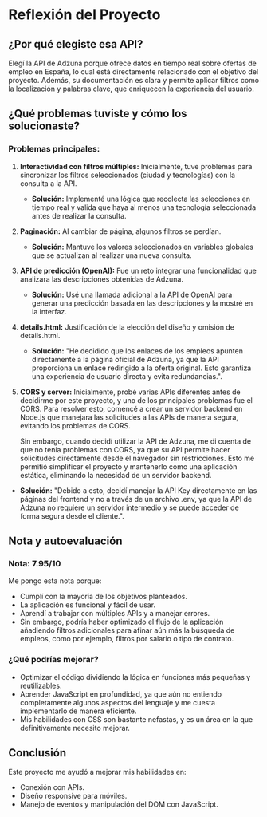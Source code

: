 # Reflexión del Proyecto

## ¿Por qué elegiste esa API?
Elegí la API de Adzuna porque ofrece datos en tiempo real sobre ofertas de empleo en España, lo cual está directamente relacionado con el objetivo del proyecto. Además, su documentación es clara y permite aplicar filtros como la localización y palabras clave, que enriquecen la experiencia del usuario.

## ¿Qué problemas tuviste y cómo los solucionaste?
### Problemas principales:
1. **Interactividad con filtros múltiples:** Inicialmente, tuve problemas para sincronizar los filtros seleccionados (ciudad y tecnologías) con la consulta a la API.
   - **Solución:** Implementé una lógica que recolecta las selecciones en tiempo real y valida que haya al menos una tecnología seleccionada antes de realizar la consulta.

2. **Paginación:** Al cambiar de página, algunos filtros se perdían.
   - **Solución:** Mantuve los valores seleccionados en variables globales que se actualizan al realizar una nueva consulta.

3. **API de predicción (OpenAI):** Fue un reto integrar una funcionalidad que analizara las descripciones obtenidas de Adzuna.
   - **Solución:** Usé una llamada adicional a la API de OpenAI para generar una predicción basada en las descripciones y la mostré en la interfaz.
    
4. **details.html:** Justificación de la elección del diseño y omisión de details.html.
   - **Solución:** "He decidido que los enlaces de los empleos apunten directamente a la página oficial de Adzuna, ya que la API proporciona un enlace redirigido a la oferta original. Esto garantiza una experiencia de usuario directa y evita redundancias.".
   
5. **CORS y server:** Inicialmente, probé varias APIs diferentes antes de decidirme por este proyecto, y uno de los principales problemas fue el CORS. Para resolver esto, comencé a crear un servidor backend en Node.js que manejara las solicitudes a las APIs de manera segura, evitando los problemas de CORS.

   Sin embargo, cuando decidí utilizar la API de Adzuna, me di cuenta de que no tenía problemas con CORS, ya que su API permite hacer solicitudes directamente desde el       navegador sin restricciones. Esto me permitió simplificar el proyecto y mantenerlo como una aplicación estática, eliminando la necesidad de un servidor backend.
   
 - **Solución:** "Debido a esto, decidí manejar la API Key directamente en las páginas del frontend y no a través de un archivo .env, ya que la API de Adzuna no requiere un servidor intermedio y se puede acceder de forma segura desde el cliente.".  
     

## Nota y autoevaluación
### Nota: **7.95/10**
Me pongo esta nota porque:
- Cumplí con la mayoría de los objetivos planteados.
- La aplicación es funcional y fácil de usar.
- Aprendí a trabajar con múltiples APIs y a manejar errores.
- Sin embargo, podría haber optimizado el flujo de la aplicación añadiendo filtros adicionales para afinar aún más la búsqueda de empleos, como por ejemplo, filtros por salario o tipo de contrato.

### ¿Qué podrías mejorar?
- Optimizar el código dividiendo la lógica en funciones más pequeñas y reutilizables.
- Aprender JavaScript en profundidad, ya que aún no entiendo completamente algunos aspectos del lenguaje y me cuesta implementarlo de manera eficiente.
- Mis habilidades con CSS son bastante nefastas, y es un área en la que definitivamente necesito mejorar.

## Conclusión
Este proyecto me ayudó a mejorar mis habilidades en:
- Conexión con APIs.
- Diseño responsive para móviles.
- Manejo de eventos y manipulación del DOM con JavaScript.
